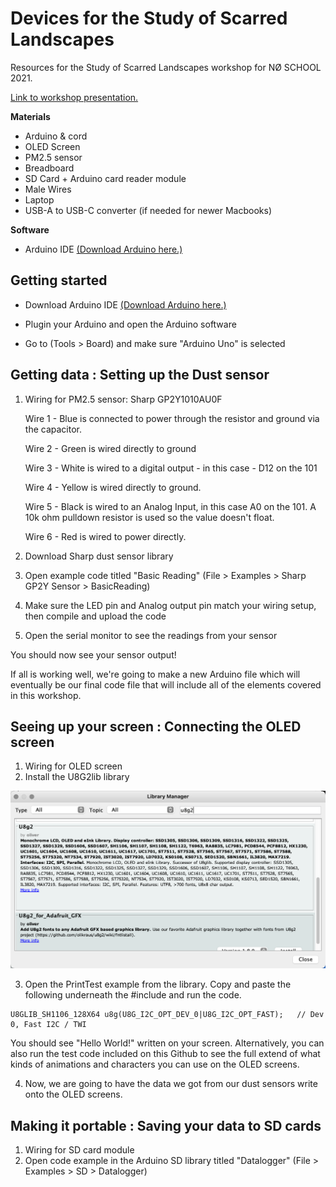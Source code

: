 # Devices for the Study of Scarred Landscapes
Resources for the Study of Scarred Landscapes workshop for NØ SCHOOL 2021.

[Link to workshop presentation.](https://docs.google.com/presentation/d/1cTWqstJ5dMBbrx4FjO5AvwVebNW-ub3vGkTKbLXm1rg/edit?usp=sharing)

**Materials**

* Arduino & cord
* OLED Screen
* PM2.5 sensor
* Breadboard
* SD Card + Arduino card reader module
* Male Wires
* Laptop
* USB-A to USB-C converter (if needed for newer Macbooks)

**Software**

* Arduino IDE [(Download Arduino here.)](https://www.arduino.cc/en/software)

## Getting started

* Download Arduino IDE [(Download Arduino here.)](https://www.arduino.cc/en/software)

* Plugin your Arduino and open the Arduino software

* Go to (Tools > Board) and make sure "Arduino Uno" is selected


## Getting data : Setting up the Dust sensor

1. Wiring for PM2.5 sensor: Sharp GP2Y1010AU0F

    Wire 1 - Blue is connected to power through the resistor and ground via the capacitor.

    Wire 2 - Green is wired directly to ground

    Wire 3 - White is wired to a digital output - in this case - D12 on the 101

    Wire 4 - Yellow is wired directly to ground. 

    Wire 5 - Black is wired to an Analog Input, in this case A0 on the 101. A 10k ohm pulldown resistor is used so the value doesn't float.

    Wire 6 - Red is wired to power directly.

2. Download Sharp dust sensor library
3. Open example code titled "Basic Reading" (File > Examples > Sharp GP2Y Sensor > BasicReading)
4. Make sure the LED pin and Analog output pin match your wiring setup, then compile and upload the code
5. Open the serial monitor to see the readings from your sensor

You should now see your sensor output! 

If all is working well, we're going to make a new Arduino file which will eventually be our final code file that will include all of the elements covered in this workshop.


## Seeing up your screen : Connecting the OLED screen

1. Wiring for OLED screen
2. Install the U8G2lib library

![Image of U8G2 library](https://github.com/amandamarielewis/scarred-landscapes-workshop/blob/main/images/OLEDArduinoLibrary.png)

3. Open the PrintTest example from the library. Copy and paste the following underneath the #include and run the code.

```
U8GLIB_SH1106_128X64 u8g(U8G_I2C_OPT_DEV_0|U8G_I2C_OPT_FAST);	// Dev 0, Fast I2C / TWI
```
You should see "Hello World!" written on your screen.
Alternatively, you can also run the test code included on this Github to see the full extend of what kinds of animations and characters you can use on the OLED screens.

4. Now, we are going to have the data we got from our dust sensors write onto the OLED screens.


## Making it portable : Saving your data to SD cards

1. Wiring for SD card module
2. Open code example in the Arduino SD library titled "Datalogger" (File > Examples > SD > Datalogger)
